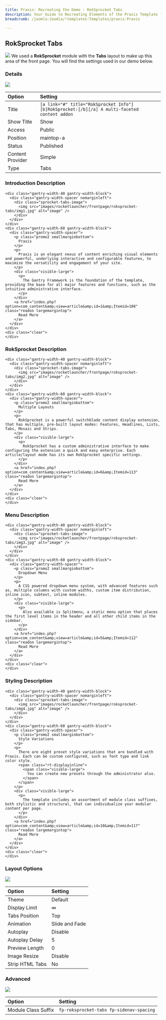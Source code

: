 ```yaml
---
title: Praxis: Recreating the Demo - RokSprocket Tabs
description: Your Guide to Recreating Elements of the Praxis Template for Joomla
breadcrumb: /joomla:Joomla/!templates:Templates/praxis:Praxis

---
```


RokSprocket Tabs
-----
![][demo]
We used a **RokSprocket** module with the **Tabs** layout to make up this area of the front page. You will find the settings used in our demo below.

### Details
![][demo2]

| Option           | Setting                                                                                      |  
| :--------------- | :------------------------------------------------------------------------------------------- |  
| Title            | `[a link="#" title="RokSprocket Info"][b]RokSprocket:[/b][/a] A multi-faceted content addon` |  
| Show Title       | Show                                                                                         |  
| Access           | Public                                                                                       |  
| Position         | maintop-a                                                                                    |  
| Status           | Published                                                                                    |  
| Content Provider | Simple                                                                                       |  
| Type             | Tabs                                                                                         |  

### Introduction Description
~~~
<div class="gantry-width-40 gantry-width-block">
  <div class="gantry-width-spacer nomarginleft">
    <div class="sprocket-tabs-image">
      <img src="images/rocketlauncher/frontpage/roksprocket-tabs/img1.jpg" alt="image" />
    </div>
  </div>
</div>
<div class="gantry-width-60 gantry-width-block">
  <div class="gantry-width-spacer">
    <p class="promo2 smallmarginbottom">
      Praxis
    </p>
    <p>
      Praxis is an elegant nexus of content enriching visual elements and powerful, underlying interactive and configurable features, to maximize the versatility and engagement of your site.
    </p>
    <div class="visible-large">
      <p>
        The Gantry Framework is the foundation of the template, providing the base for all major features and functions, such as the intuitive administrative interface.
      </p>
    </div>
    <a href="index.php?option=com_content&amp;view=article&amp;id=1&amp;Itemid=108" class="readon largemargintop">
      Read More
    </a>
  </div>
</div>
<div class="clear">
</div>
~~~

### RokSprocket Description
~~~
<div class="gantry-width-40 gantry-width-block">
  <div class="gantry-width-spacer nomarginleft">
    <div class="sprocket-tabs-image">
      <img src="images/rocketlauncher/frontpage/roksprocket-tabs/img2.jpg" alt="image" />
    </div>
  </div>
</div>
<div class="gantry-width-60 gantry-width-block">
  <div class="gantry-width-spacer">
    <p class="promo2 smallmarginbottom">
      Multiple Layouts
    </p>
    <p>
      RokSprocket is a powerful switchblade content display extension, that has multiple, pre-built layout modes: Features, Headlines, Lists, Tabs, Mosaic and Strips.
    </p>
    <div class="visible-large">
      <p>
        RokSprocket has a custom administrative interface to make configuring the extension a quick and easy enterprise. Each article/layout mode has its own RokSprocket specific settings.
      </p>
    </div>
    <a href="index.php?option=com_content&amp;view=article&amp;id=6&amp;Itemid=113" class="readon largemargintop">
      Read More
    </a>
  </div>
</div>
<div class="clear">
</div>
~~~

### Menu Description
~~~
<div class="gantry-width-40 gantry-width-block">
  <div class="gantry-width-spacer nomarginleft">
    <div class="sprocket-tabs-image">
      <img src="images/rocketlauncher/frontpage/roksprocket-tabs/img3.jpg" alt="image" />
    </div>
  </div>
</div>
<div class="gantry-width-60 gantry-width-block">
  <div class="gantry-width-spacer">
    <p class="promo2 smallmarginbottom">
      Dropdown Menu
    </p>
    <p>
      A CSS powered dropdown menu system, with advanced features such as, multiple columns with custom widths, custom item distribution, inline icon, subtext, inline modules.
    </p>
    <div class="visible-large">
      <p>
        Also available is Splitmenu, a static menu option that places the first level items in the header and all other child items in the sidebar.
      </p>
    </div>
    <a href="index.php?option=com_content&amp;view=article&amp;id=5&amp;Itemid=112" class="readon largemargintop">
      Read More
    </a>
  </div>
</div>
<div class="clear">
</div>
~~~

### Styling Description
~~~
<div class="gantry-width-40 gantry-width-block">
  <div class="gantry-width-spacer nomarginleft">
    <div class="sprocket-tabs-image">
      <img src="images/rocketlauncher/frontpage/roksprocket-tabs/img4.jpg" alt="image" />
    </div>
  </div>
</div>
<div class="gantry-width-60 gantry-width-block">
  <div class="gantry-width-spacer">
    <p class="promo2 smallmarginbottom">
      Style Variations
    </p>
    <p>
      There are eight preset style variations that are bundled with Praxis. Each can be custom configured, such as font type and link color style.
      <span class="rt-displayinline">
        <span class="visible-large">
          You can create new presets through the administrator also.
        </span>
      </span>
    </p>
    <div class="visible-large">
      <p>
        The template includes an assortment of module class suffixes, both stylistic and structural, that can individualize your modular content per page.
      </p>
    </div>
    <a href="index.php?option=com_content&amp;view=article&amp;id=10&amp;Itemid=117" class="readon largemargintop">
      Read More
    </a>
  </div>
</div>
<div class="clear">
</div>
~~~

### Layout Options
![][demo3]

| Option          | Setting        |  
| :-------------- | :------------- |  
| Theme           | Default        |  
| Display Limit   | ∞              |  
| Tabs Position   | Top            |  
| Animation       | Slide and Fade |  
| Autoplay        | Disable        |  
| Autoplay Delay  | 5              |  
| Preview Length  | 0              |  
| Image Resize    | Disable        |  
| Strip HTML Tabs | No             |  

### Advanced
![][demo4]

| Option              | Setting                                  |  
| :------------------ | :--------------------------------------- |  
| Module Class Suffix | `fp-roksprocket-tabs fp-sidenav-spacing` |  

[demo]: assets/demo_8.jpeg
[demo2]: assets/tabs_1.jpeg
[demo3]: assets/tabs_2.jpeg
[demo4]: assets/tabs_3.jpeg